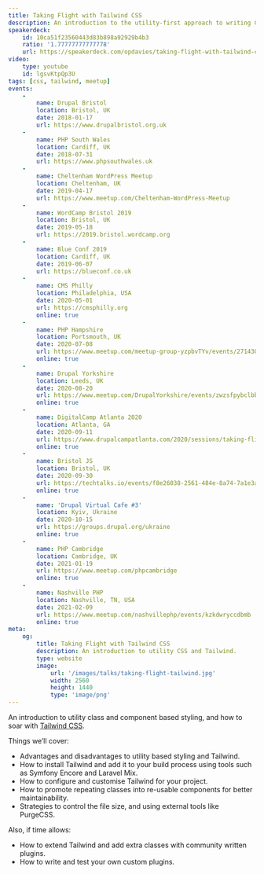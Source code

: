 ```yaml
---
title: Taking Flight with Tailwind CSS
description: An introduction to the utility-first approach to writing CSS with a focus on the Tailwind CSS framework.
speakerdeck:
    id: 10ca51f23560443d83b898a92929b4b3
    ratio: '1.77777777777778'
    url: https://speakerdeck.com/opdavies/taking-flight-with-tailwind-css
video:
    type: youtube
    id: lgsvKtpQp3U
tags: [css, tailwind, meetup]
events:
    -
        name: Drupal Bristol
        location: Bristol, UK
        date: 2018-01-17
        url: https://www.drupalbristol.org.uk
    -
        name: PHP South Wales
        location: Cardiff, UK
        date: 2018-07-31
        url: https://www.phpsouthwales.uk
    -
        name: Cheltenham WordPress Meetup
        location: Cheltenham, UK
        date: 2019-04-17
        url: https://www.meetup.com/Cheltenham-WordPress-Meetup
    -
        name: WordCamp Bristol 2019
        location: Bristol, UK
        date: 2019-05-18
        url: https://2019.bristol.wordcamp.org
    -
        name: Blue Conf 2019
        location: Cardiff, UK
        date: 2019-06-07
        url: https://blueconf.co.uk
    -
        name: CMS Philly
        location: Philadelphia, USA
        date: 2020-05-01
        url: https://cmsphilly.org
        online: true
    -
        name: PHP Hampshire
        location: Portsmouth, UK
        date: 2020-07-08
        url: https://www.meetup.com/meetup-group-yzpbvTYv/events/271430269
        online: true
    -
        name: Drupal Yorkshire
        location: Leeds, UK
        date: 2020-08-20
        url: https://www.meetup.com/DrupalYorkshire/events/zwzsfpybclbbc
        online: true
    -
        name: DigitalCamp Atlanta 2020
        location: Atlanta, GA
        date: 2020-09-11
        url: https://www.drupalcampatlanta.com/2020/sessions/taking-flight-tailwind-css
        online: true
    -
        name: Bristol JS
        location: Bristol, UK
        date: 2020-09-30
        url: https://techtalks.io/events/f8e26038-2561-484e-8a74-7a1e3a0369b8
        online: true
    -
        name: 'Drupal Virtual Cafe #3'
        location: Kyiv, Ukraine
        date: 2020-10-15
        url: https://groups.drupal.org/ukraine
        online: true
    -
        name: PHP Cambridge
        location: Cambridge, UK
        date: 2021-01-19
        url: https://www.meetup.com/phpcambridge
        online: true
    -
        name: Nashville PHP
        location: Nashville, TN, USA
        date: 2021-02-09
        url: https://www.meetup.com/nashvillephp/events/kzkdwryccdbmb
        online: true
meta:
    og:
        title: Taking Flight with Tailwind CSS
        description: An introduction to utility CSS and Tailwind.
        type: website
        image:
            url: '/images/talks/taking-flight-tailwind.jpg'
            width: 2560
            height: 1440
            type: 'image/png'
---
```


An introduction to utility class and component based styling, and how to soar with [Tailwind CSS][1].

Things we’ll cover:

- Advantages and disadvantages to utility based styling and Tailwind.
- How to install Tailwind and add it to your build process using tools such as Symfony Encore and Laravel Mix.
- How to configure and customise Tailwind for your project.
- How to promote repeating classes into re-usable components for better maintainability.
- Strategies to control the file size, and using external tools like PurgeCSS.

Also, if time allows:

- How to extend Tailwind and add extra classes with community written plugins.
- How to write and test your own custom plugins.

[1]: https://tailwindcss.com
